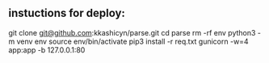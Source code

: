 instuctions for deploy:
-----------------------
git clone git@github.com:kkashicyn/parse.git
cd parse
rm -rf env
python3 -m venv env
source env/bin/activate
pip3 install -r req.txt
gunicorn -w=4 app:app -b 127.0.0.1:80